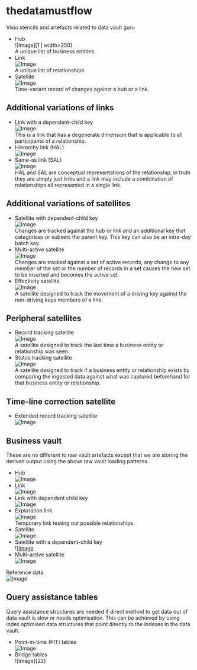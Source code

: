 # thedatamustflow
Visio stencils and artefacts related to data vault guru

* Hub<br>
![Image][1 | width=250]<br>
A unique list of business entities.<br>
* Link<br>
![Image][2]<br>
A unique list of relationships.<br>
* Satellite<br>
![Image][3]<br>
Time-variant record of changes against a hub or a link.<br>

[1]: ./art/RV-1HUB.png
[2]: ./art/RV-2LINK.png
[3]: ./art/RV-3SATELLITE.png

## Additional variations of links<br>

* Link with a dependent-child key<br>
![Image][4]<br>
This is a link that has a degenerate dimension that is applicable to all participants of a relationship.<br>
* Hierarchy link (HAL)<br>
![Image][5]<br>
* Same-as link (SAL)<br>
![Image][6]<br>
HAL and SAL are conceptual representations of the relationship, in truth they are simply just links and a link may include a combination of relationships all represented in a single link.<br>

[4]: ./art/RV-2LINK-DEPKEY.png
[5]: ./art/RV-2LINK-HIERARCHY.png
[6]: ./art/RV-2LINK-SAME-AS.png

## Additional variations of satellites<br>
* Satellite with dependent-child key<br>
![Image][7]<br>
Changes are tracked against the hub or link and an additional key that categorises or subsets the parent key.
This key can also be an intra-day batch key.<br>
* Multi-active satellite<br>
![Image][8]<br>
Changes are tracked against a set of active records, any change to any member of the set or the number of records in a set causes the new set to be inserted and becomes the active set.<br>
* Effectivity satellite<br>
![Image][9]<br>
A satellite designed to track the movement of a driving key against the non-driving keys members of a link.<br>

## Peripheral satellites<br>
* Record tracking satellite<br>
![Image][10]<br>
A satellite designed to track the last time a business entity or relationship was seen.
* Status tracking satellite<br>
![Image][11]<br>
A satellite designed to track if a business entity or relationship exists by comparing the ingested data against what was captured beforehand for that business entity or relationship.<br>

[7]: ./art/RV-3SATELLITE-DEPKEY.png
[8]: ./art/RV-3SATELLITE-MULTIACTIVE.png
[9]: ./art/RV-3SATELLITE-EFFECTIVITY.png
[10]: ./art/RV-3SATELLITE-RECORDTRACKING.png
[11]: ./art/RV-3SATELLITE-STATUSTRACKING.png

## Time-line correction satellite<br>
* Extended record tracking satellite<br>
![Image][12]<br>

[12]: ./art/RV-3SATELLITE-RECORDTRACKINGEXTENDED.png

## Business vault<br>
These are no different to raw vault artefacts except that we are storing the derived output using the above raw vault loading patterns.
* Hub<br>
![Image][13]<br>
* Link<br>
![Image][14]<br>
* Link with dependent child key<br>
![Image][15]<br>
* Exploration link<br>
![Image][16]<br>
Temporary link testing out possible relationships.
* Satellite<br>
![Image][17]<br>
* Satellite with a dependent-child key<br>
!][Image][18]<br>
* Multi-active satellite<br>
![Image][19]<br>

[13]: ./art/BV-1HUB.png
[14]: ./art/BV-2LINK.png
[15]: ./art/BV-2LINK-DEPKEY.png
[16]: ./art/BV-2LINK-EXPLORE.png
[17]: ./art/BV-3SATELLITE.png
[18]: ./art/BV-3SATELLITE-DEPKEY.png
[19]: ./art/BV-3SATELLITE-MULTIACTIVE.png

Reference data<br>
![Image][20]<br>

[20]: ./art/REFERENCE.png

## Query assistance tables<br>
Query assistance structures are needed if direct method to get data out of data vault is slow or needs optimisation. This can be achieved by using index optimised data structures that point directly to the indexes in the data vault.<br>
* Point-in-time (PIT) tables<br>
![Image][21]<br>
* Bridge tables<br>
![Image]{22}<br>

[21]: ./art/PIT.png
[22]: ./art/BRIDGE.png

